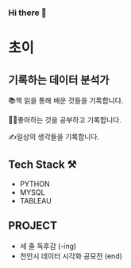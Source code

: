 ### Hi there 👋

# 초이
## 기록하는 데이터 분석가

📚책 읽을 통해 배운 것들을 기록합니다.
 
👨‍💻좋아하는 것을 공부하고 기록합니다.

✍일상의 생각들을 기록합니다.


## Tech Stack ⚒️
- PYTHON
- MYSQL
- TABLEAU


## PROJECT
- 세 줄 독후감 (-ing)
- 천안시 데이터 시각화 공모전 (end)

<!--
**jjeori/jjeori** is a ✨ _special_ ✨ repository because its `README.md` (this file) appears on your GitHub profile.

Here are some ideas to get you started:

- 🔭 I’m currently working on ...
- 🌱 I’m currently learning ...
- 👯 I’m looking to collaborate on ...
- 🤔 I’m looking for help with ...
- 💬 Ask me about ...
- 📫 How to reach me: ...
- 😄 Pronouns: ...
- ⚡ Fun fact: ...
-->
